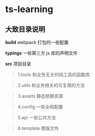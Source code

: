# ts-learning

## 大致目录说明

**build** webpack 打包的一些配置

**typings** 一些第三方 js 库的声明文件

**src** 项目目录

> 1.tools 和业务无关的纯工具的函数库

> 2.utils 和业务相关的可复用的方法

> 3.assets 静态依赖资源

> 4.config 一些全局配置

> 5.api 一些公共方法

> 6.template 模版文件
